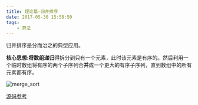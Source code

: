 ```yaml
---
title: 理论篇-归并排序
date: 2017-05-30 15:58:50
tags:
    - 算法
---
```


归并排序是分而治之的典型应用。

**核心思想:**将数组递**归**得拆分到只有一个元素，此时该元素是有序的。然后利用一个临时数组将有序的两个子序列合**并**成一个更大的有序子序列，直到数组中的所有元素都有序。

![merge_sort](/img/merge_sort.jpg)

[源码参考](https://github.com/fenghui2013/myblog_source/blob/master/c/merge_sort.c)